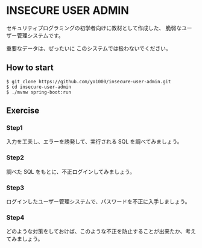 # INSECURE USER ADMIN
セキュリティプログラミングの初学者向けに教材として作成した、
脆弱なユーザー管理システムです。

重要なデータは、ぜったいに このシステムでは扱わないでください。


## How to start

```
$ git clone https://github.com/yo1000/insecure-user-admin.git
$ cd insecure-user-admin
$ ./mvnw spring-boot:run
```

## Exercise

### Step1
入力を工夫し、エラーを誘発して、実行される SQL を調べてみましょう。

### Step2
調べた SQL をもとに、不正ログインしてみましょう。

### Step3
ログインしたユーザー管理システムで、パスワードを不正に入手しましょう。

### Step4
どのような対策をしておけば、このような不正を防止することが出来たか、考えてみましょう。
